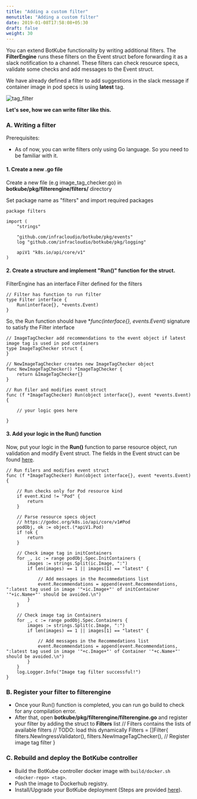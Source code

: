 ```yaml
---
title: "Adding a custom filter"
menutitle: "Adding a custom filter"
date: 2019-01-08T17:58:08+05:30
draft: false
weight: 30
---
```


You can extend BotKube functionality by writing additional filters. The **FilterEngine** runs these filters on the Event struct before forwarding it as a slack notification to a channel. These filters can check resource specs, validate some checks and add messages to the Event struct. 

We have already defined a filter to add suggestions in the slack message if container image in pod specs is using **latest** tag.

![tag_filter](/tag_filter.png)

**Let's see, how we can write filter like this.**

### A. Writing a filter
Prerequisites:

- As of now, you can write filters only using Go language. So you need to be familiar with it.

#### 1. Create a new .go file
Create a new file (e.g image_tag_checker.go) in **botkube/pkg/filterengine/filters/** directory

Set package name as "filters" and import required packages

```
package filters

import (
	"strings"

	"github.com/infracloudio/botkube/pkg/events"
	log "github.com/infracloudio/botkube/pkg/logging"

	apiV1 "k8s.io/api/core/v1"
)
```

#### 2. Create a structure and implement "Run()" function for the struct.

FilterEngine has an interface Filter defined for the filters

```
// Filter has function to run filter
type Filter interface {
	Run(interface{}, *events.Event)
}
```
So, the Run function should have **func(interface{}, *events.Event)** signature to satisfy the Filter interface

```
// ImageTagChecker add recommendations to the event object if latest image tag is used in pod containers
type ImageTagChecker struct {
}

// NewImageTagChecker creates new ImageTagChecker object
func NewImageTagChecker() *ImageTagChecker {
	return &ImageTagChecker{}
}

// Run filer and modifies event struct
func (f *ImageTagChecker) Run(object interface{}, event *events.Event) {

	// your logic goes here

}
```

#### 3. Add your logic in the Run() function
Now, put your logic in the **Run()** function to parse resource object, run validation and modify Event struct. The fields in the Event struct can be found [here](https://github.com/infracloudio/botkube/blob/master/pkg/events/events.go#L31).
```
// Run filers and modifies event struct
func (f *ImageTagChecker) Run(object interface{}, event *events.Event) {

	// Run checks only for Pod resource kind
	if event.Kind != "Pod" {
		return
	}

	// Parse resource specs object
	// https://godoc.org/k8s.io/api/core/v1#Pod
	podObj, ok := object.(*apiV1.Pod)
	if !ok {
		return
	}

	// Check image tag in initContainers
	for _, ic := range podObj.Spec.InitContainers {
		images := strings.Split(ic.Image, ":")
		if len(images) == 1 || images[1] == "latest" {

			// Add messages in the Recommedations list
			event.Recommendations = append(event.Recommendations, ":latest tag used in image '"+ic.Image+"' of initContainer '"+ic.Name+"' should be avoided.\n")
		}
	}

	// Check image tag in Containers
	for _, c := range podObj.Spec.Containers {
		images := strings.Split(c.Image, ":")
		if len(images) == 1 || images[1] == "latest" {

			// Add messages in the Recommedations list
			event.Recommendations = append(event.Recommendations, ":latest tag used in image '"+c.Image+"' of Container '"+c.Name+"' should be avoided.\n")
		}
	}
	log.Logger.Info("Image tag filter successful!")
}
```
### B. Register your filter to filterengine

- Once your Run() function is completed, you can run go build to check for any compilation error.
- After that, open **botkube/pkg/filterengine/filterengine.go** and register your filter by adding the struct to **Filters** list
	// Filters contains the lists of available filters
	// TODO: load this dynamically
	Filters = []Filter{
		filters.NewIngressValidator(),
		filters.NewImageTagChecker(),   // Register image tag filter
}

### C. Rebuild and deploy the BotKube controller

- Build the BotKube controller docker image with `build/docker.sh <docker-repo> <tag>`.
- Push the image to Dockerhub registry.
- Install/Upgrade your BotKube deployment (Steps are provided [here](/installation)).
